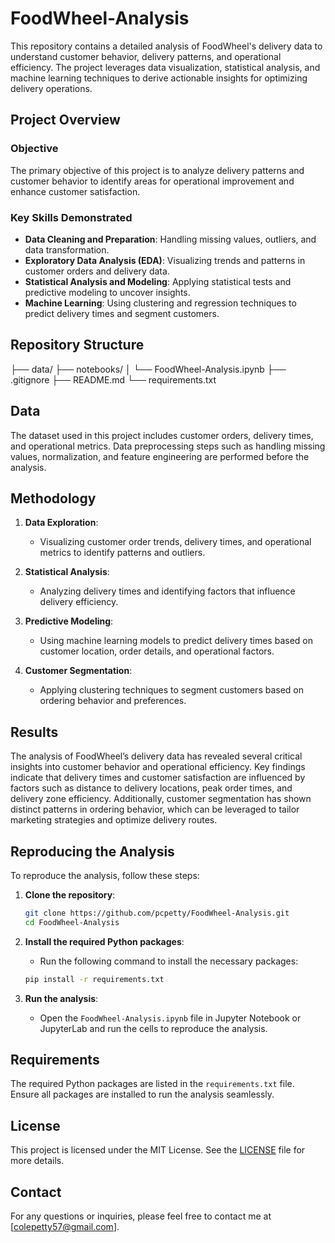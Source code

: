 # FoodWheel-Analysis

This repository contains a detailed analysis of FoodWheel's delivery data to understand customer behavior, delivery patterns, and operational efficiency. The project leverages data visualization, statistical analysis, and machine learning techniques to derive actionable insights for optimizing delivery operations.

## Project Overview

### Objective
The primary objective of this project is to analyze delivery patterns and customer behavior to identify areas for operational improvement and enhance customer satisfaction.

### Key Skills Demonstrated
- **Data Cleaning and Preparation**: Handling missing values, outliers, and data transformation.
- **Exploratory Data Analysis (EDA)**: Visualizing trends and patterns in customer orders and delivery data.
- **Statistical Analysis and Modeling**: Applying statistical tests and predictive modeling to uncover insights.
- **Machine Learning**: Using clustering and regression techniques to predict delivery times and segment customers.

## Repository Structure
├── data/
├── notebooks/
│   └── FoodWheel-Analysis.ipynb
├── .gitignore
├── README.md
└── requirements.txt

## Data

The dataset used in this project includes customer orders, delivery times, and operational metrics. Data preprocessing steps such as handling missing values, normalization, and feature engineering are performed before the analysis.

## Methodology

1. **Data Exploration**:
   - Visualizing customer order trends, delivery times, and operational metrics to identify patterns and outliers.

2. **Statistical Analysis**:
   - Analyzing delivery times and identifying factors that influence delivery efficiency.

3. **Predictive Modeling**:
   - Using machine learning models to predict delivery times based on customer location, order details, and operational factors.

4. **Customer Segmentation**:
   - Applying clustering techniques to segment customers based on ordering behavior and preferences.

## Results

The analysis of FoodWheel’s delivery data has revealed several critical insights into customer behavior and operational efficiency. Key findings indicate that delivery times and customer satisfaction are influenced by factors such as distance to delivery locations, peak order times, and delivery zone efficiency. Additionally, customer segmentation has shown distinct patterns in ordering behavior, which can be leveraged to tailor marketing strategies and optimize delivery routes.

## Reproducing the Analysis

To reproduce the analysis, follow these steps:

1. **Clone the repository**:
    ```bash
    git clone https://github.com/pcpetty/FoodWheel-Analysis.git
    cd FoodWheel-Analysis
    ```

2. **Install the required Python packages**:
   - Run the following command to install the necessary packages:
    ```bash
    pip install -r requirements.txt
    ```

3. **Run the analysis**:
   - Open the `FoodWheel-Analysis.ipynb` file in Jupyter Notebook or JupyterLab and run the cells to reproduce the analysis.

## Requirements

The required Python packages are listed in the `requirements.txt` file. Ensure all packages are installed to run the analysis seamlessly.

## License

This project is licensed under the MIT License. See the [LICENSE](./LICENSE) file for more details.

## Contact

For any questions or inquiries, please feel free to contact me at [colepetty57@gmail.com].
